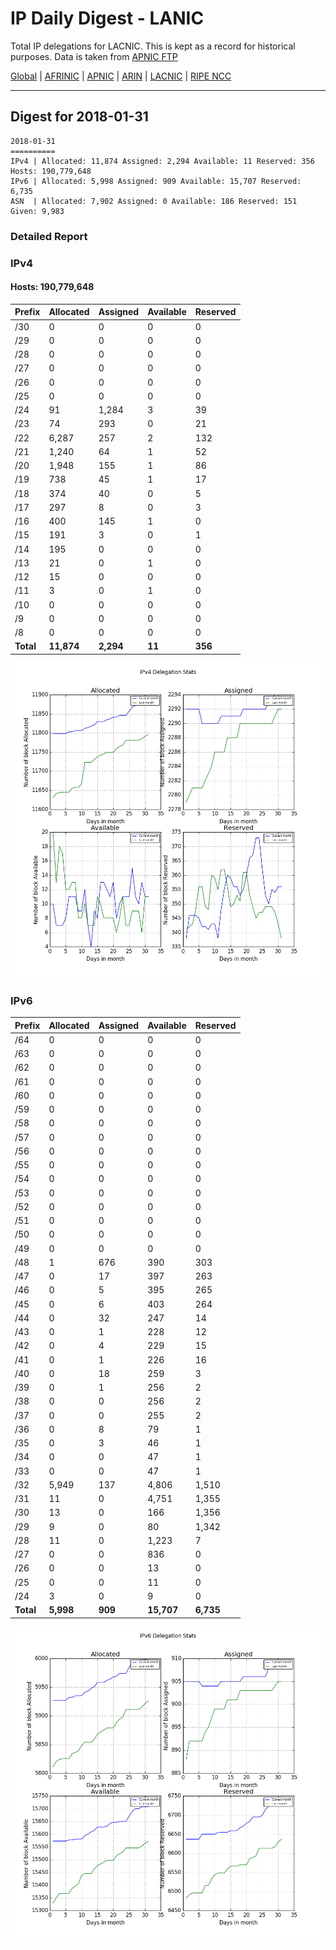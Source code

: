 # IP Daily Digest - LANIC

Total IP delegations for LACNIC. This is kept as a record for historical purposes. Data is taken from [APNIC FTP](https://ftp.apnic.net/)

[Global](https://github.com/csmets/IP-Daily-Digest) | [AFRINIC](https://github.com/csmets/IP-Daily-Digest/tree/master/archives/AFRINIC) | [APNIC](https://github.com/csmets/IP-Daily-Digest/tree/master/archives/APNIC) | [ARIN](https://github.com/csmets/IP-Daily-Digest/tree/master/archives/ARIN) | [LACNIC](https://github.com/csmets/IP-Daily-Digest/tree/master/archives/LACNIC) | [RIPE NCC](https://github.com/csmets/IP-Daily-Digest/tree/master/archives/RIPE_NCC)

---

## Digest for 2018-01-31
```
2018-01-31
==========
IPv4 | Allocated: 11,874 Assigned: 2,294 Available: 11 Reserved: 356 Hosts: 190,779,648
IPv6 | Allocated: 5,998 Assigned: 909 Available: 15,707 Reserved: 6,735
ASN  | Allocated: 7,902 Assigned: 0 Available: 186 Reserved: 151 Given: 9,983
```

### Detailed Report

### IPv4

#### Hosts: **190,779,648**

| Prefix | Allocated | Assigned | Available | Reserved |
| ----- | ----- | ----- | ----- | ----- |
| /30 | 0 | 0 | 0 | 0 |
| /29 | 0 | 0 | 0 | 0 |
| /28 | 0 | 0 | 0 | 0 |
| /27 | 0 | 0 | 0 | 0 |
| /26 | 0 | 0 | 0 | 0 |
| /25 | 0 | 0 | 0 | 0 |
| /24 | 91 | 1,284 | 3 | 39 |
| /23 | 74 | 293 | 0 | 21 |
| /22 | 6,287 | 257 | 2 | 132 |
| /21 | 1,240 | 64 | 1 | 52 |
| /20 | 1,948 | 155 | 1 | 86 |
| /19 | 738 | 45 | 1 | 17 |
| /18 | 374 | 40 | 0 | 5 |
| /17 | 297 | 8 | 0 | 3 |
| /16 | 400 | 145 | 1 | 0 |
| /15 | 191 | 3 | 0 | 1 |
| /14 | 195 | 0 | 0 | 0 |
| /13 | 21 | 0 | 1 | 0 |
| /12 | 15 | 0 | 0 | 0 |
| /11 | 3 | 0 | 1 | 0 |
| /10 | 0 | 0 | 0 | 0 |
| /9 | 0 | 0 | 0 | 0 |
| /8 | 0 | 0 | 0 | 0 |
| **Total** | **11,874** | **2,294** | **11** | **356** |

![ipv4-stats](ipv4-figure.png)

### IPv6

| Prefix | Allocated | Assigned | Available | Reserved |
| ----- | ----- | ----- | ----- | ----- |
| /64 | 0 | 0 | 0 | 0 |
| /63 | 0 | 0 | 0 | 0 |
| /62 | 0 | 0 | 0 | 0 |
| /61 | 0 | 0 | 0 | 0 |
| /60 | 0 | 0 | 0 | 0 |
| /59 | 0 | 0 | 0 | 0 |
| /58 | 0 | 0 | 0 | 0 |
| /57 | 0 | 0 | 0 | 0 |
| /56 | 0 | 0 | 0 | 0 |
| /55 | 0 | 0 | 0 | 0 |
| /54 | 0 | 0 | 0 | 0 |
| /53 | 0 | 0 | 0 | 0 |
| /52 | 0 | 0 | 0 | 0 |
| /51 | 0 | 0 | 0 | 0 |
| /50 | 0 | 0 | 0 | 0 |
| /49 | 0 | 0 | 0 | 0 |
| /48 | 1 | 676 | 390 | 303 |
| /47 | 0 | 17 | 397 | 263 |
| /46 | 0 | 5 | 395 | 265 |
| /45 | 0 | 6 | 403 | 264 |
| /44 | 0 | 32 | 247 | 14 |
| /43 | 0 | 1 | 228 | 12 |
| /42 | 0 | 4 | 229 | 15 |
| /41 | 0 | 1 | 226 | 16 |
| /40 | 0 | 18 | 259 | 3 |
| /39 | 0 | 1 | 256 | 2 |
| /38 | 0 | 0 | 256 | 2 |
| /37 | 0 | 0 | 255 | 2 |
| /36 | 0 | 8 | 79 | 1 |
| /35 | 0 | 3 | 46 | 1 |
| /34 | 0 | 0 | 47 | 1 |
| /33 | 0 | 0 | 47 | 1 |
| /32 | 5,949 | 137 | 4,806 | 1,510 |
| /31 | 11 | 0 | 4,751 | 1,355 |
| /30 | 13 | 0 | 166 | 1,356 |
| /29 | 9 | 0 | 80 | 1,342 |
| /28 | 11 | 0 | 1,223 | 7 |
| /27 | 0 | 0 | 836 | 0 |
| /26 | 0 | 0 | 13 | 0 |
| /25 | 0 | 0 | 11 | 0 |
| /24 | 3 | 0 | 9 | 0 |
| **Total** | **5,998** | **909** | **15,707** | **6,735** |

![ipv6-stats](ipv6-figure.png)